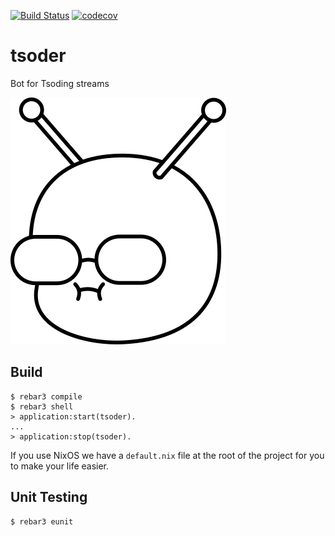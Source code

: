 [![Build Status](https://travis-ci.org/tsoding/tsoder.svg?branch=master)](https://travis-ci.org/tsoding/tsoder)
[![codecov](https://codecov.io/gh/tsoding/tsoder/branch/master/graph/badge.svg)](https://codecov.io/gh/tsoding/tsoder)

# tsoder

Bot for Tsoding streams

![tsoder](https://raw.githubusercontent.com/tsoding/tsoder-brand/master/images/logo.png)

## Build

```console
$ rebar3 compile
$ rebar3 shell
> application:start(tsoder).
...
> application:stop(tsoder).
```

If you use NixOS we have a `default.nix` file at the root of the project for you to make your life easier.

## Unit Testing

```console
$ rebar3 eunit
```
